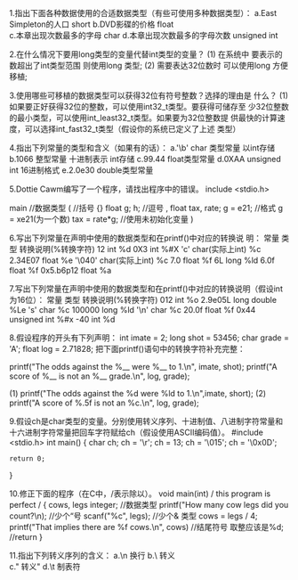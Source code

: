 
1.指出下面各种数据使用的合适数据类型（有些可使用多种数据类型）：
a.East Simpleton的人口          short
b.DVD影碟的价格                  float   
c.本章出现次数最多的字母            char
d.本章出现次数最多的字母次数       unsigned int

2.在什么情况下要用long类型的变量代替int类型的变量？
(1) 在系统中 要表示的数超出了int类型范围 则使用long 类型;
(2) 需要表达32位数时 可以使用long 方便移植;

3.使用哪些可移植的数据类型可以获得32位有符号整数？选择的理由是
什么？
(1) 如果要正好获得32位的整数，可以使用int32_t类型。要获得可储存至 少32位整数的最小类型，可以使用int_least32_t类型。如果要为32位整数提 供最快的计算速度，可以选择int_fast32_t类型（假设你的系统已定义了上述 类型）

4.指出下列常量的类型和含义（如果有的话）：
a.'\b'          char 类型常量 以int存储
b.1066          整型常量 十进制表示 int存储
c.99.44         float类型常量
d.0XAA          unsigned int 16进制格式
e.2.0e30        double类型常量

5.Dottie Cawm编写了一个程序，请找出程序中的错误。
include <stdio.h>

main                //数据类型
(                   //括号 {}
float g; h;         //逗号 ,
float tax, rate;
g = e21;            //格式 g = xe21(为一个数)
tax = rate*g;       //使用未初始化变量
)

6.写出下列常量在声明中使用的数据类型和在printf()中对应的转换说
明：
常量                    类型                    转换说明(%转换字符)
12                      int                     %d
0X3                     int                     %#X
'c'                     char(实际上int)          %c
2.34E07                 float                   %e
'\040'                  char(实际上int)          %c
7.0                     float                   %f
6L                      long                    %ld
6.0f                    float                   %f
0x5.b6p12               float                   %a

7.写出下列常量在声明中使用的数据类型和在printf()中对应的转换说明（假设int为16位）：
常量                    类型                    转换说明(%转换字符)
012                     int                     %o
2.9e05L                 long double             %Le
's'                     char                    %c
100000                  long                    %ld
'\n'                    char                    %c
20.0f                   float                   %f
0x44                    unsigned int            %#x
-40                     int                     %d                  

8.假设程序的开头有下列声明：
int imate = 2;
long shot = 53456;
char grade = 'A';
float log = 2.71828;
把下面printf()语句中的转换字符补充完整：

printf("The odds against the %__ were %__ to 1.\n",
imate, shot);
printf("A score of %__ is not an %__ grade.\n", log,
grade);

(1) printf("The odds against the %d were %ld to 1.\n",imate, short);
(2) printf("A score of %.5f is not an %c.\n", log, grade);

9.假设ch是char类型的变量。分别使用转义序列、十进制值、八进制字符常量和十六进制字符常量把回车字符赋给ch（假设使用ASCII编码值）。
#include <stdio.h>
int main()
{
    char ch;
    ch = '\r';
    ch = 13;
    ch = '\015';
    ch = '\0x0D';

    return 0;
}

10.修正下面的程序（在C中，/表示除以）。
void main(int) / this program is perfect /
{
cows, legs integer;                         //数据类型
printf("How many cow legs did you count?\n);    //少个“号
scanf("%c", legs);                              //少个&   类型
cows = legs / 4;
printf("That implies there are %f cows.\n", cows)   //结尾符号 取整应该是%d;
                                                    //return
}

11.指出下列转义序列的含义：
a.\n                换行
b.\\                转义\
c.\"                转义"
d.\t                制表符
